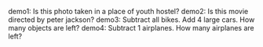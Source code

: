 demo1: Is this photo taken in a place of youth hostel?
demo2: Is this movie directed by peter jackson?
demo3: Subtract all bikes. Add 4 large cars. How many objects are left?
demo4: Subtract 1 airplanes. How many airplanes are left?
